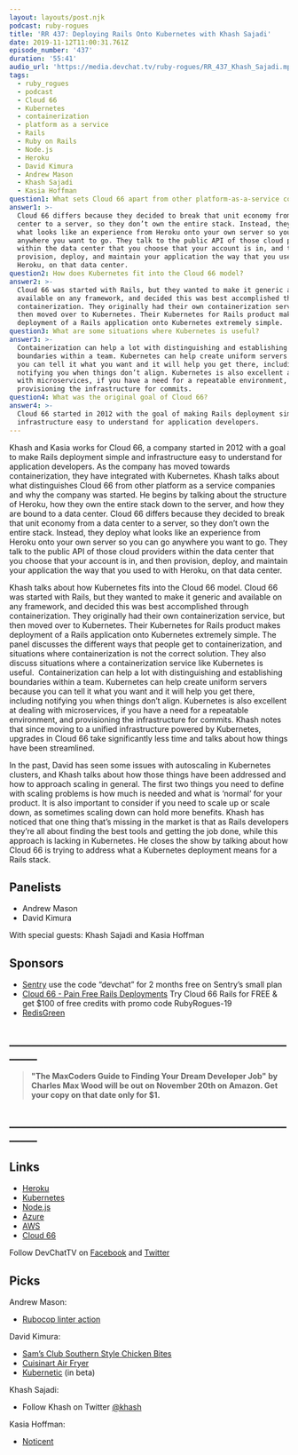 ```yaml
---
layout: layouts/post.njk
podcast: ruby-rogues
title: 'RR 437: Deploying Rails Onto Kubernetes with Khash Sajadi'
date: 2019-11-12T11:00:31.761Z
episode_number: '437'
duration: '55:41'
audio_url: 'https://media.devchat.tv/ruby-rogues/RR_437_Khash_Sajadi.mp3'
tags:
  - ruby_rogues
  - podcast
  - Cloud 66
  - Kubernetes
  - containerization
  - platform as a service
  - Rails
  - Ruby on Rails
  - Node.js
  - Heroku
  - David Kimura
  - Andrew Mason
  - Khash Sajadi
  - Kasia Hoffman
question1: What sets Cloud 66 apart from other platform-as-a-service companies?
answer1: >-
  Cloud 66 differs because they decided to break that unit economy from a data
  center to a server, so they don’t own the entire stack. Instead, they deploy
  what looks like an experience from Heroku onto your own server so you can go
  anywhere you want to go. They talk to the public API of those cloud providers
  within the data center that you choose that your account is in, and then
  provision, deploy, and maintain your application the way that you used to with
  Heroku, on that data center.
question2: How does Kubernetes fit into the Cloud 66 model?
answer2: >-
  Cloud 66 was started with Rails, but they wanted to make it generic and
  available on any framework, and decided this was best accomplished through
  containerization. They originally had their own containerization service, but
  then moved over to Kubernetes. Their Kubernetes for Rails product makes
  deployment of a Rails application onto Kubernetes extremely simple.
question3: What are some situations where Kubernetes is useful?
answer3: >-
  Containerization can help a lot with distinguishing and establishing
  boundaries within a team. Kubernetes can help create uniform servers because
  you can tell it what you want and it will help you get there, including
  notifying you when things don’t align. Kubernetes is also excellent at dealing
  with microservices, if you have a need for a repeatable environment, and
  provisioning the infrastructure for commits. 
question4: What was the original goal of Cloud 66?
answer4: >-
  Cloud 66 started in 2012 with the goal of making Rails deployment simple and
  infrastructure easy to understand for application developers.
---
```

Khash and Kasia works for Cloud 66, a company started in 2012 with a goal to make Rails deployment simple and infrastructure easy to understand for application developers. As the company has moved towards containerization, they have integrated with Kubernetes. Khash talks about what distinguishes Cloud 66 from other platform as a service companies and why the company was started. He begins by talking about the structure of Heroku, how they own the entire stack down to the server, and how they are bound to a data center. Cloud 66 differs because they decided to break that unit economy from a data center to a server, so they don’t own the entire stack. Instead, they deploy what looks like an experience from Heroku onto your own server so you can go anywhere you want to go. They talk to the public API of those cloud providers within the data center that you choose that your account is in, and then provision, deploy, and maintain your application the way that you used to with Heroku, on that data center. 

Khash talks about how Kubernetes fits into the Cloud 66 model. Cloud 66 was started with Rails, but they wanted to make it generic and available on any framework, and decided this was best accomplished through containerization. They originally had their own containerization service, but then moved over to Kubernetes. Their Kubernetes for Rails product makes deployment of a Rails application onto Kubernetes extremely simple. The panel discusses the different ways that people get to containerization, and situations where containerization is not the correct solution. They also discuss situations where a containerization service like Kubernetes is useful.  Containerization can help a lot with distinguishing and establishing boundaries within a team. Kubernetes can help create uniform servers because you can tell it what you want and it will help you get there, including notifying you when things don’t align. Kubernetes is also excellent at dealing with microservices, if you have a need for a repeatable environment, and provisioning the infrastructure for commits. Khash notes that since moving to a unified infrastructure powered by Kubernetes, upgrades in Cloud 66 take significantly less time and talks about how things have been streamlined.

In the past, David has seen some issues with autoscaling in Kubernetes clusters, and Khash talks about how those things have been addressed and how to approach scaling in general. The first two things you need to define with scaling problems is how much is needed and what is ‘normal’ for your product. It is also important to consider if you need to scale up or scale down, as sometimes scaling down can hold more benefits. Khash has noticed that one thing that’s missing in the market is that as Rails developers they’re all about finding the best tools and getting the job done, while this approach is lacking in Kubernetes. He closes the show by talking about how Cloud 66 is trying to address what a Kubernetes deployment means for a Rails stack.

## Panelists

* Andrew Mason 
* David Kimura 

With special guests: Khash Sajadi and Kasia Hoffman

## Sponsors

* [Sentry](http://sentry.io/) use the code “devchat” for 2 months free on Sentry’s small plan 
* [Cloud 66 - Pain Free Rails Deployments](https://cloud66.com/rails?utm_source=-&utm_medium=-&utm_campaign=ruby-rogues) Try Cloud 66 Rails for FREE & get $100 of free credits with promo code RubyRogues-19
* [RedisGreen](https://redisgreen.net/?utm_source=rubyrogues&utm_medium=podcast&utm_campaign=rubyrogues)

## **\_\_\_\_\_\_\_\_\_\_\_\_\_\_\_\_\_\_\_\_\_\_\_\_\_\_\_\_\_\_\_\_\_\_\_\_\_\_\_\_\_\_\_\_\_\_\_\_\_\_\_\_\_\__**

> **"The MaxCoders Guide to Finding Your Dream Developer Job" by Charles Max Wood will be out on November 20th on Amazon.  Get your copy on that date only for $1.**

## **\_\_\_\_\_\_\_\_\_\_\_\_\_\_\_\_\_\_\_\_\_\_\_\_\_\_\_\_\_\_\_\_\_\_\_\_\_\_\_\_\_\_\_\_\_\_\_\_\_\_\_\_\_\__**

## Links

* [Heroku](https://www.heroku.com/) 
* [Kubernetes](https://kubernetes.io/) 
* [Node.js](https://nodejs.org/) 
* [Azure](https://azure.microsoft.com/en-us/) 
* [AWS](https://aws.amazon.com/) 
* [Cloud 66](https://www.cloud66.com/) 

Follow DevChatTV on [Facebook](https://www.facebook.com/DevChattv/?__tn__=%2Cd%2CP-R&eid=ARDBDrBnK71PDmx_8gE_IeIEo5SnM7cyzylVBjAwfaOo1ck_6q3GXuRBfaUQZaWVvFGyEVjrhDwnS_tV) and [Twitter](https://twitter.com/devchattv?lang=en)

## Picks

Andrew Mason:

* [Rubocop linter action](https://github.com/andrewmcodes/rubocop-linter-action) 

David Kimura:

* [Sam’s Club Southern Style Chicken Bites](https://www.samsclub.com/p/members-mark-southern-style-chicken-bites-3lbs/prod22320888) 
* [Cuisinart Air Fryer](https://www.cuisinart.com/shopping/appliances/airfryers/toa-60) 
* [Kubernetic](https://kubernetic.com/) (in beta) 

Khash Sajadi:

* Follow Khash on Twitter [@khash](https://twitter.com/khash) 

Kasia Hoffman:

* [Noticent](https://github.com/cloud66-oss/noticent)
